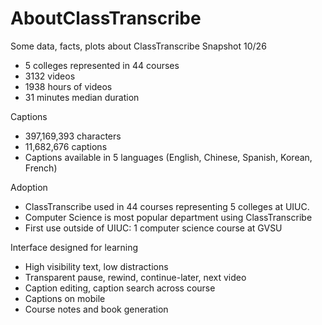# AboutClassTranscribe

Some data, facts, plots about ClassTranscribe
Snapshot 10/26

* 5 colleges represented in 44 courses 
* 3132 videos
* 1938 hours of videos
* 31 minutes median duration

Captions
* 397,169,393 characters 
* 11,682,676 captions
* Captions available in 5 languages (English, Chinese, Spanish, Korean, French)

Adoption
* ClassTranscribe used in 44 courses representing 5 colleges at UIUC.
* Computer Science is most popular department using ClassTranscribe
* First use outside of UIUC: 1 computer science course at GVSU

Interface designed for learning
* High visibility text, low distractions
* Transparent pause, rewind, continue-later, next video
* Caption editing, caption search across course
* Captions on mobile
* Course notes and book generation
